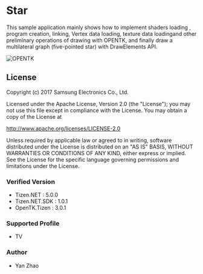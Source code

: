 # Star
This sample application mainly shows how to implement shaders loading , program creation, linking, Vertex data loading, texture data loadingand other preliminary operations of drawing with OPENTK, and finally draw a multilateral graph (five-pointed star) with DrawElements API.


![OPENTK](./Screenshots/Star.png)

## License
Copyright (c) 2017 Samsung Electronics Co., Ltd.

Licensed under the Apache License, Version 2.0 (the "License");
you may not use this file except in compliance with the License.
You may obtain a copy of the License at

http://www.apache.org/licenses/LICENSE-2.0

Unless required by applicable law or agreed to in writing, software
distributed under the License is distributed on an "AS IS" BASIS,
WITHOUT WARRANTIES OR CONDITIONS OF ANY KIND, either express or implied.
See the License for the specific language governing permissions and
limitations under the License.

### Verified Version
* Tizen.NET : 5.0.0
* Tizen.NET.SDK : 1.0.1
* OpenTK.Tizen : 3.0.1

### Supported Profile
* TV

### Author
* Yan Zhao

